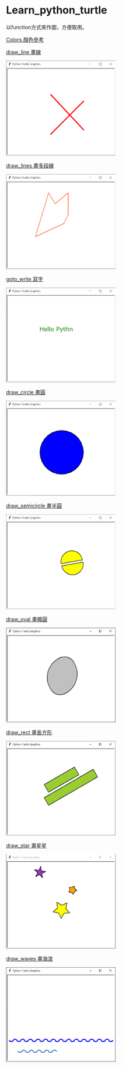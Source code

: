 # Learn_python_turtle

以function方式來作圖，方便取用。

[Colors 顏色參考](https://trinket.io/docs/colors)

[draw_line 畫線](https://github.com/rogers228/Learn_python_turtle/blob/main/draw_line.py)

<img src="https://github.com/rogers228/Learn_python_turtle/blob/main/png/line.png" alt="drawing" style="width:300px;"/>

[draw_lines 畫多段線](https://github.com/rogers228/Learn_python_turtle/blob/main/draw_lines.py)

<img src="https://github.com/rogers228/Learn_python_turtle/blob/main/png/lines.png" alt="drawing" style="width:300px;"/>

[goto_write 寫字](https://github.com/rogers228/Learn_python_turtle/blob/main/goto_write.py)

<img src="https://github.com/rogers228/Learn_python_turtle/blob/main/png/goto_write.png" alt="drawing" style="width:300px;"/>

[draw_circle 畫圓](https://github.com/rogers228/Learn_python_turtle/blob/main/draw_circle.py)

<img src="https://github.com/rogers228/Learn_python_turtle/blob/main/png/circle.png" alt="drawing" style="width:300px;"/>

[draw_semicircle 畫半圓](https://github.com/rogers228/Learn_python_turtle/blob/main/draw_semicircle.py)

<img src="https://github.com/rogers228/Learn_python_turtle/blob/main/png/semicircle.png" alt="drawing" style="width:300px;"/>

[draw_oval 畫橢圓](https://github.com/rogers228/Learn_python_turtle/blob/main/draw_oval.py)

<img src="https://github.com/rogers228/Learn_python_turtle/blob/main/png/oval.png" alt="drawing" style="width:300px;"/>

[draw_rect 畫長方形](https://github.com/rogers228/Learn_python_turtle/blob/main/draw_rect.py)

<img src="https://github.com/rogers228/Learn_python_turtle/blob/main/png/rect.png" alt="drawing" style="width:300px;"/>

[draw_star 畫星星](https://github.com/rogers228/Learn_python_turtle/blob/main/draw_star.py)

<img src="https://github.com/rogers228/Learn_python_turtle/blob/main/png/star.PNG" alt="drawing" style="width:300px;"/>

[draw_waves 畫海浪](https://github.com/rogers228/Learn_python_turtle/blob/main/draw_waves.py)

<img src="https://github.com/rogers228/Learn_python_turtle/blob/main/png/waves.png" alt="drawing" style="width:300px;"/>
